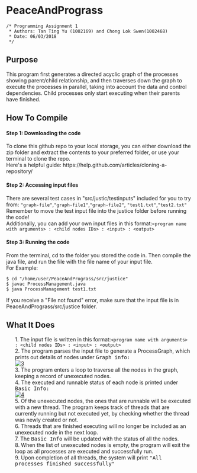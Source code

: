 # PeaceAndPrograss

<pre><code>/* Programming Assignment 1
 &#42; Authors: Tan Ting Yu (1002169) and Chong Lok Swen(1002468)
 &#42; Date: 06/03/2018
 */</code></pre>
 
<h2>Purpose<br></h2>
<p>This program first generates a directed acyclic graph of the processes showing parent/child relationship, and then traverses down the graph to execute the processes in parallel, taking into account the data and control dependencies. Child processes only start executing when their parents have finished.

<h2>How To Compile<br></h2>
<h4>Step 1: Downloading the code <br></h4>
<p>To clone this github repo to your local storage, you can either download the zip folder and extract the contents to your preferred folder, or use your terminal to clone the repo. <br> 
Here's a helpful guide: https://help.github.com/articles/cloning-a-repository/ </p>

<h4>Step 2: Accessing input files</h4>
<p>There are several test cases in "src/justic/testinputs" included for you to try from: <code>"graph-file"</code>,<code>"graph-file1"</code>,<code>"graph-file2"</code>, <code>"test1.txt"</code>,<code>"test2.txt"</code><br>
Remember to move the test input file into the justice folder before running the code! <br>
Additionally, you can add your own input files in this format:<code>&lt;program name with arguments&gt; : &lt;child nodes IDs&gt; : &lt;input&gt; : &lt;output&gt;</code><br>
</p>

<h4>Step 3: Running the code</h4>
From the terminal, cd to the folder you stored the code in. Then compile the java file, and run the file with the file name of your input file.<br>
For Example:
<pre><code>$ cd "/home/user/PeaceAndPrograss/src/justice"
$ javac ProcessManagement.java
$ java ProcessManagement test1.txt
</code></pre>
<p>If you receive a "File not found" error, make sure that the input file is in PeaceAndPrograss/src/justice folder. <br></p>

<h2>What It Does</h2>
<p>
	<ul>
		1. The input file is written in this format:<code>&lt;program name with arguments&gt; : &lt;child nodes IDs&gt; : &lt;input&gt; : &lt;output&gt;</code><br>
		2. The program parses the input file to generate a ProcessGraph, which prints out details of nodes under <samp>Graph info:</samp><br><a href="https://imgbb.com/"><img src="https://image.ibb.co/cqdP7n/3.png" alt="3" border="0"></a><br>
		3. The program enters a loop to traverse all the nodes in the graph, keeping a record of unexecuted nodes. <br>
		4. The executed and runnable status of each node is printed under <samp>Basic Info:  </samp><br>
<a href="https://ibb.co/kSOD07"><img src="https://image.ibb.co/m6y2tS/4.png" alt="4" border="0"></a><br>
		5. Of the unexecuted nodes, the ones that are runnable will be executed with a new thread. The program keeps track of threads that are currently running but not executed yet, by checking whether the thread was newly created or not.  <br>
		6. Threads that are finished executing will no longer be included as an unexecuted node in the next loop.<br>
		7. The <samp>Basic Info</samp> will be updated with the status of all the nodes.<br>
		8. When the list of unexecuted nodes is empty, the program will exit the loop as all processes are executed and successfully run. <br>
		9. Upon completion of all threads, the system will print <samp>"All processes finished successfully"</samp>  <br>
	</ul>
</p>
